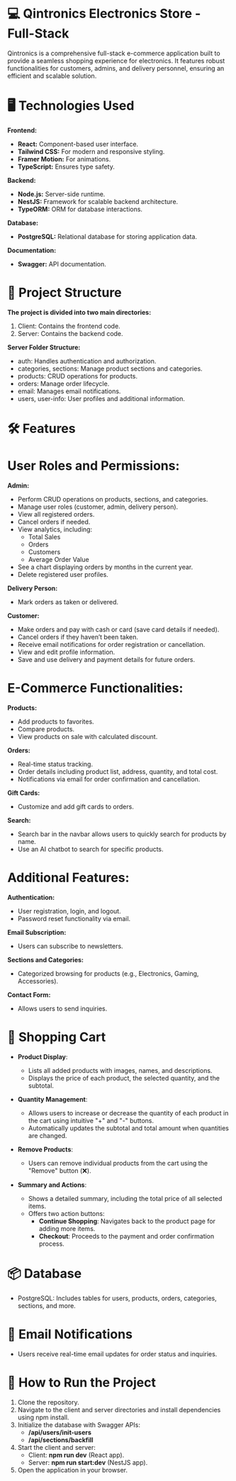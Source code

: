 # 💻 Qintronics Electronics Store - Full-Stack

Qintronics is a comprehensive full-stack e-commerce application built to provide a seamless shopping experience for electronics. It features robust functionalities for customers, admins, and delivery personnel, ensuring an efficient and scalable solution.

# 🖥️ Technologies Used

**Frontend:**

- **React:** Component-based user interface.
- **Tailwind CSS:** For modern and responsive styling.
- **Framer Motion:** For animations.
- **TypeScript:** Ensures type safety.

**Backend:**

- **Node.js:** Server-side runtime.
- **NestJS:** Framework for scalable backend architecture.
- **TypeORM:** ORM for database interactions.

**Database:**

- **PostgreSQL:** Relational database for storing application data.

**Documentation:**

- **Swagger:** API documentation.

# 📂 Project Structure

**The project is divided into two main directories:**

1. Client: Contains the frontend code.
2. Server: Contains the backend code.

**Server Folder Structure:**

- auth: Handles authentication and authorization.
- categories, sections: Manage product sections and categories.
- products: CRUD operations for products.
- orders: Manage order lifecycle.
- email: Manages email notifications.
- users, user-info: User profiles and additional information.

# 🛠️ Features

# User Roles and Permissions:

**Admin:**

- Perform CRUD operations on products, sections, and categories.
- Manage user roles (customer, admin, delivery person).
- View all registered orders.
- Cancel orders if needed.
- View analytics, including:
  - Total Sales
  - Orders
  - Customers
  - Average Order Value
- See a chart displaying orders by months in the current year.
- Delete registered user profiles.

**Delivery Person:**

- Mark orders as taken or delivered.

**Customer:**

- Make orders and pay with cash or card (save card details if needed).
- Cancel orders if they haven’t been taken.
- Receive email notifications for order registration or cancellation.
- View and edit profile information.
- Save and use delivery and payment details for future orders.

# E-Commerce Functionalities:

**Products:**

- Add products to favorites.
- Compare products.
- View products on sale with calculated discount.

**Orders:**

- Real-time status tracking.
- Order details including product list, address, quantity, and total cost.
- Notifications via email for order confirmation and cancellation.

**Gift Cards:**

- Customize and add gift cards to orders.

**Search:**

- Search bar in the navbar allows users to quickly search for products by name.
- Use an AI chatbot to search for specific products.

# Additional Features:

**Authentication:**

- User registration, login, and logout.
- Password reset functionality via email.

**Email Subscription:**

- Users can subscribe to newsletters.

**Sections and Categories:**

- Categorized browsing for products (e.g., Electronics, Gaming, Accessories).

**Contact Form:**

- Allows users to send inquiries.

# 🛒 Shopping Cart

- **Product Display**:

  - Lists all added products with images, names, and descriptions.
  - Displays the price of each product, the selected quantity, and the subtotal.

- **Quantity Management**:

  - Allows users to increase or decrease the quantity of each product in the cart using intuitive "+" and "-" buttons.
  - Automatically updates the subtotal and total amount when quantities are changed.

- **Remove Products**:

  - Users can remove individual products from the cart using the "Remove" button (❌).

- **Summary and Actions**:
  - Shows a detailed summary, including the total price of all selected items.
  - Offers two action buttons:
    - **Continue Shopping**: Navigates back to the product page for adding more items.
    - **Checkout**: Proceeds to the payment and order confirmation process.

# 📦 Database

- PostgreSQL: Includes tables for users, products, orders, categories, sections, and more.

# 📧 Email Notifications

- Users receive real-time email updates for order status and inquiries.

# 🚀 How to Run the Project

1. Clone the repository.
2. Navigate to the client and server directories and install dependencies using npm install.
3. Initialize the database with Swagger APIs:
   - **/api/users/init-users**
   - **/api/sections/backfill**
4. Start the client and server:
   - Client: **npm run dev** (React app).
   - Server: **npm run start:dev** (NestJS app).
5. Open the application in your browser.
